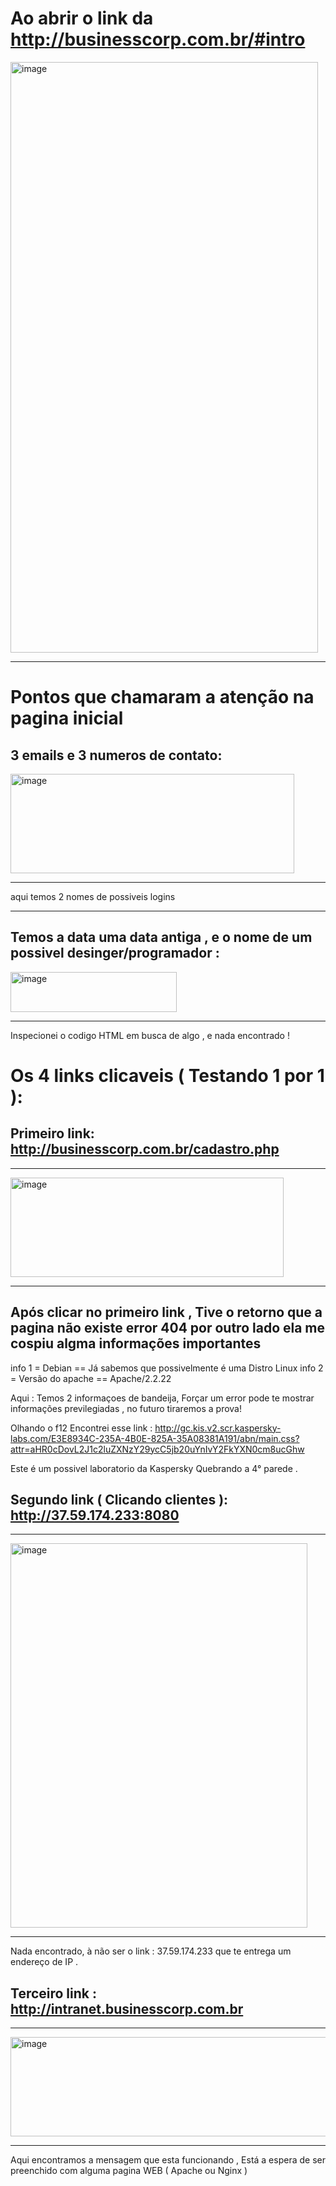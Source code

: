 # Ao abrir o link da http://businesscorp.com.br/#intro

<img width="492" height="945" alt="image" src="https://github.com/user-attachments/assets/3fa26601-ec93-4987-bc45-d09d374dbf93" />

----

# Pontos que chamaram a atenção na pagina inicial

3 emails e 3 numeros de contato:
----

<img width="454" height="159" alt="image" src="https://github.com/user-attachments/assets/06bf792a-51b6-49b7-99a6-e9171d29db00" />

----
aqui temos 2 nomes de possiveis logins

---

Temos a data uma data antiga , e o nome de um possivel desinger/programador :
---

<img width="266" height="64" alt="image" src="https://github.com/user-attachments/assets/da0c9f84-5562-4f96-8661-e5a9b21383a5" />

---

Inspecionei o codigo HTML em busca de algo , e nada encontrado !


# Os 4 links clicaveis ( Testando 1 por 1 ):

## Primeiro link: http://businesscorp.com.br/cadastro.php

---

<img width="437" height="159" alt="image" src="https://github.com/user-attachments/assets/e3dcc68c-d58a-4d5c-9d1e-303dd115d654" />

---

## Após clicar no primeiro link , Tive o retorno que a pagina não existe error 404 por outro lado ela me cospiu algma informações importantes
    
  info 1 = Debian == Já sabemos que possivelmente é uma Distro Linux
  info 2 = Versão do apache == Apache/2.2.22 

Aqui : Temos 2 informaçoes de bandeija, Forçar um error pode te mostrar informações previlegiadas , no futuro tiraremos a prova!

Olhando o f12 Encontrei esse link : http://gc.kis.v2.scr.kaspersky-labs.com/E3E8934C-235A-4B0E-825A-35A08381A191/abn/main.css?attr=aHR0cDovL2J1c2luZXNzY29ycC5jb20uYnIvY2FkYXN0cm8ucGhw

Este é um possivel laboratorio da Kaspersky Quebrando a 4° parede .


## Segundo link ( Clicando clientes ): http://37.59.174.233:8080

---

<img width="475" height="615" alt="image" src="https://github.com/user-attachments/assets/446b2241-ad5d-4c56-9d05-eb0f41dca275" />

---

Nada encontrado, à não ser o link : 37.59.174.233 que te entrega um endereço de IP .

## Terceiro link : http://intranet.businesscorp.com.br

---

<img width="549" height="159" alt="image" src="https://github.com/user-attachments/assets/32b0d881-9089-46de-8b31-029e7f3cb0f2" />

---

Aqui encontramos a mensagem que esta funcionando , Está a espera de ser preenchido com alguma pagina WEB ( Apache ou Nginx )
